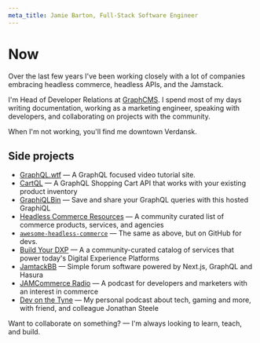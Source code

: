 ```yaml
---
meta_title: Jamie Barton, Full-Stack Software Engineer
---
```


# Now

Over the last few years I've been working closely with a lot of companies embracing headless commerce, headless APIs, and the Jamstack.

I'm Head of Developer Relations at [GraphCMS](https://graphcms.com). I spend most of my days writing documentation, working as a marketing engineer, speaking with developers, and collaborating on projects with the community.

When I'm not working, you'll find me downtown Verdansk.

## Side projects

- [GraphQL.wtf](https://graphql.wtf) &mdash; A GraphQL focused video tutorial site.
- [CartQL](https://cartql.com) &mdash; A GraphQL Shopping Cart API that works with your existing product inventory
- [GraphiQLBin](https://graphiqlbin.com) &mdash; Save and share your GraphQL queries with this hosted GraphiQL
- [Headless Commerce Resources](https://headlesscommerce.org) &mdash; A community curated list of commerce products, services, and agencies
- [`awesome-headless-commerce`](https://github.com/notrab/awesome-headless-commerce) &mdash; The same as above, but on GitHub for devs.
- [Build Your DXP](https://buildyourdxp.com) &mdash; A a community-curated catalog of services that power today's Digital Experience Platforms
- [JamtackBB](https://jamstackbb.dev) &mdash; Simple forum software powered by Next.js, GraphQL and Hasura
- [JAMCommerce Radio](https://jamcommerce.dev) &mdash; A podcast for developers and marketers with an interest in commerce
- [Dev on the Tyne](https://podcasts.apple.com/gb/podcast/dev-on-the-tyne/id1497049763) &mdash; My personal podcast about tech, gaming and more, with friend, and colleague Jonathan Steele

Want to collaborate on something? &mdash; I'm always looking to learn, teach, and build.
